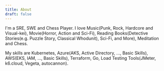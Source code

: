 ```yaml
---
title: About
draft: false
---
```


I'm a SRE, SWE and Chess Player.
I love Music(Punk, Rock, Hardcore and Visual-kei), Movie(Horror, Action and Sci-Fi), Reading Books(Detective Stories(e.g. Puzzle Story, Classical Whodunit), Sci-Fi, and More), Meditation and Chess.

My skills are Kubernetes, Azure(AKS, Active Directory, ..., Basic Skills), AWS(EKS, IAM, ..., Basic Skills), Terraform, Go, Load Testing Tools(JMeter, k6.cloud, Vegeta, autocannon).
